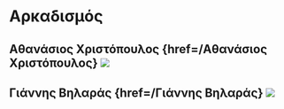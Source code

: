# Αρκαδισμός


## Αθανάσιος Χριστόπουλος {href=/Αθανάσιος Χριστόπουλος} ![](https://iiif.juncture-digital.org/thumbnail/wc:Zakynthos_flora_(35743858522).jpg)


## Γιάννης Βηλαράς {href=/Γιάννης Βηλαράς} ![](https://iiif.juncture-digital.org/thumbnail/wc:Zakynthos_flora_(35743858522).jpg)

